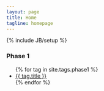 ```yaml
---
layout: page
title: Home 
tagline: homepage
---
```

{% include JB/setup %}

### Phase 1
<ul class="posts">
  {% for tag in site.tags.phase1 %}
      <li>
    		<a href="{{ BASE_PATH }}{{ tag.url }}">{{ tag.title }}</a>
      </li>
  {% endfor %}
</ul>

